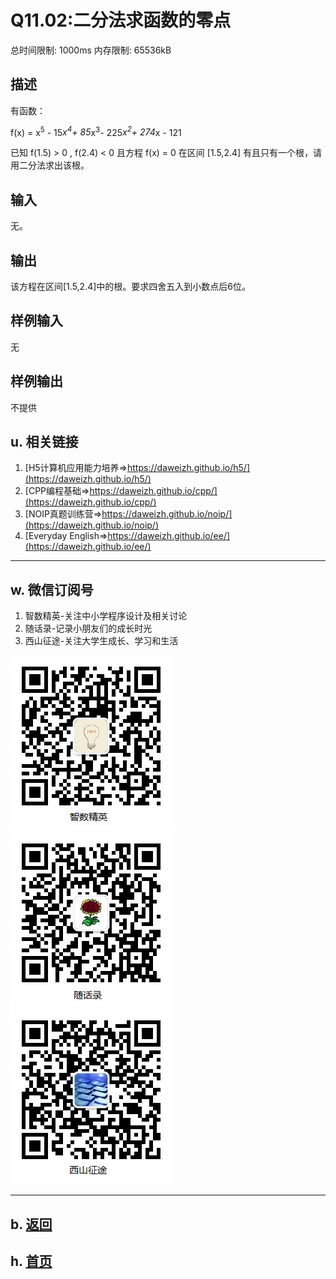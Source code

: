 # Q11.02:二分法求函数的零点

总时间限制: 1000ms 内存限制: 65536kB

## 描述

有函数：

f(x) = x<sup>5</sup> - 15*x<sup>4</sup>+ 85*x<sup>3</sup>- 225*x<sup>2</sup>+ 274*x - 121

已知 f(1.5) > 0 , f(2.4) < 0 且方程 f(x) = 0 在区间 [1.5,2.4] 有且只有一个根，请用二分法求出该根。

## 输入

无。

## 输出

该方程在区间[1.5,2.4]中的根。要求四舍五入到小数点后6位。

## 样例输入

无

## 样例输出

不提供

## u. 相关链接

1. [H5计算机应用能力培养=>https://daweizh.github.io/h5/](https://daweizh.github.io/h5/)
2. [CPP编程基础=>https://daweizh.github.io/cpp/](https://daweizh.github.io/cpp/)
3. [NOIP真题训练营=>https://daweizh.github.io/noip/](https://daweizh.github.io/noip/)
4. [Everyday English=>https://daweizh.github.io/ee/](https://daweizh.github.io/ee/)

----------

## w. 微信订阅号

1. 智数精英-关注中小学程序设计及相关讨论
2. 随话录-记录小朋友们的成长时光
3. 西山征途-关注大学生成长、学习和生活

![欢迎关注“智数精英”订阅号](../../assets/me/img/idea8.jpg)
![欢迎关注“随话录”订阅号](../../assets/me/img/shl8.jpg)
![欢迎关注“西山征途”订阅号](../../assets/me/img/xszt8.jpg)

----------

## b. [返回](../)
    
## h. [首页](../../)

